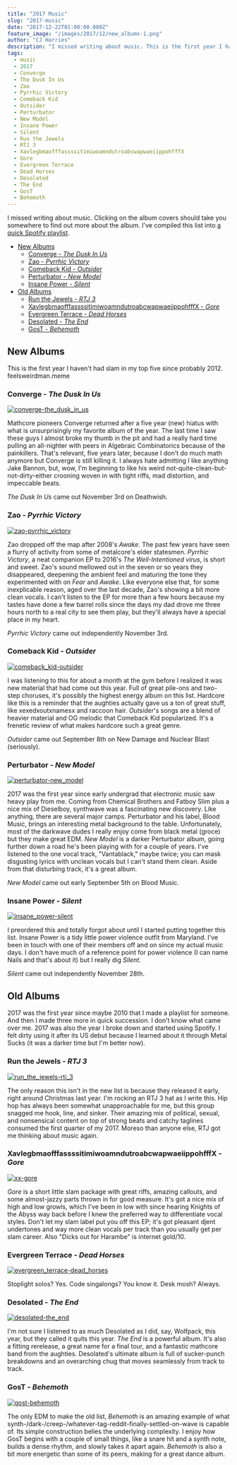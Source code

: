 ```yaml
---
title: "2017 Music"
slug: "2017-music"
date: "2017-12-22T01:00:00.000Z"
feature_image: "/images/2017/12/new_albums-1.png"
author: "CJ Harries"
description: "I missed writing about music. This is the first year I haven't had slam in my top five since probably 2012."
tags:
  - music
  - 2017
  - Converge
  - The Dusk In Us
  - Zao
  - Pyrrhic Victory
  - Comeback Kid
  - Outsider
  - Perturbator
  - New Model
  - Insane Power
  - Silent
  - Run the Jewels
  - RTJ 3
  - XavlegbmaofffassssitimiwoamndutroabcwapwaeiippohfffX
  - Gore
  - Evergreen Terrace
  - Dead Horses
  - Desolated
  - The End
  - GosT
  - Behemoth
---
```


I missed writing about music. Clicking on the album covers should take you somewhere to find out more about the album. I've compiled this list into [a quick Spotify playlist](https://open.spotify.com/user/wizardsoftheweb/playlist/4vlvMMLycUvp0Rx1GeKTVE).

<!-- MarkdownTOC -->

- [New Albums](#new-albums)
  - [Converge - *The Dusk In Us*](#converge---the-dusk-in-us)
  - [Zao - *Pyrrhic Victory*](#zao---pyrrhic-victory)
  - [Comeback Kid - *Outsider*](#comeback-kid---outsider)
  - [Perturbator - *New Model*](#perturbator---new-model)
  - [Insane Power - *Silent*](#insane-power---silent)
- [Old Albums](#old-albums)
  - [Run the Jewels - *RTJ 3*](#run-the-jewels---rtj-3)
  - [XavlegbmaofffassssitimiwoamndutroabcwapwaeiippohfffX - *Gore*](#xavlegbmaofffassssitimiwoamndutroabcwapwaeiippohfffx---gore)
  - [Evergreen Terrace - *Dead Horses*](#evergreen-terrace---dead-horses)
  - [Desolated - *The End*](#desolated---the-end)
  - [GosT - *Behemoth*](#gost---behemoth)

<!-- /MarkdownTOC -->

## New Albums

This is the first year I haven't had slam in my top five since probably 2012. feelsweirdman.meme

### Converge - *The Dusk In Us*

[![converge-the_dusk_in_us](/images/2017/12/converge-the_dusk_in_us-1.jpg)](https://convergecult.bandcamp.com/album/the-dusk-in-us)

Mathcore pioneers Converge returned after a five year (new) hiatus with what is unsurprisingly my favorite album of the year. The last time I saw these guys I almost broke my thumb in the pit and had a really hard time pulling an all-nighter with peers in Algebraic Combinatorics because of the painkillers. That's relevant, five years later, because I don't do much math anymore but Converge is still killing it. I always hate admitting I like anything Jake Bannon, but, wow, I'm beginning to like his weird not-quite-clean-but-not-dirty-either crooning woven in with tight riffs, mad distortion, and impeccable beats.

*The Dusk In Us* came out November 3rd on Deathwish.

### Zao - *Pyrrhic Victory*

[![zao-pyrrhic_victory](/images/2017/12/zao-pyrrhic_victory-1.jpg)](https://officialzao.bandcamp.com/album/pyrrhic-victory)

Zao dropped off the map after 2008's *Awake*. The past few years have seen a flurry of activity from some of metalcore's elder statesmen. *Pyrrhic Victory*, a neat companion EP to 2016's *The Well-Intentioned virus*, is short and sweet. Zao's sound mellowed out in the seven or so years they disappeared, deepening the ambient feel and maturing the tone they experimented with on *Fear* and *Awake*. Like everyone else that, for some inexplicable reason, aged over the last decade, Zao's showing a bit more clean vocals. I can't listen to the EP for more than a few hours because my tastes have done a few barrel rolls since the days my dad drove me three hours north to a real city to see them play, but they'll always have a special place in my heart.

*Pyrrhic Victory* came out independently November 3rd.

### Comeback Kid - *Outsider*

[![comeback_kid-outsider](/images/2017/12/comeback_kid-outsider-1.jpg)](https://comebackkid-hc.bandcamp.com/album/outsider)

I was listening to this for about a month at the gym before I realized it was new material that had come out this year. Full of great pile-ons and two-step choruses, it's possibly the highest energy album on this list. Hardcore like this is a reminder that the aughties actually gave us a ton of great stuff, like xexedxoutxnamesx and raccoon hair. *Outsider*'s songs are a blend of heavier material and OG melodic that Comeback Kid popularized. It's a frenetic review of what makes hardcore such a great genre.

*Outsider* came out September 8th on New Damage and Nuclear Blast (seriously).

### Perturbator - *New Model*

[![perturbator-new_model](/images/2017/12/perturbator-new_model-1.jpg)](https://perturbator.bandcamp.com/album/new-model)

2017 was the first year since early undergrad that electronic music saw heavy play from me. Coming from Chemical Brothers and Fatboy Slim plus a nice mix of Dieselboy, synthwave was a fascinating new discovery. Like anything, there are several major camps. Perturbator and his label, Blood Music, brings an interesting metal background to the table. Unfortunately, most of the darkwave dudes I really enjoy come from black metal (groce) but they make great EDM. *New Model* is a darker Perturbator album, going further down a road he's been playing with for a couple of years. I've listened to the one vocal track, "Vantablack," maybe twice; you can mask disgusting lyrics with unclean vocals but I can't stand them clean. Aside from that disturbing track, it's a great album.

*New Model* came out early September 5th on Blood Music.

### Insane Power - *Silent*

[![insane_power-silent](/images/2017/12/insane_power-silent-1.jpg)](https://insanepower.bandcamp.com/album/silent)

I preordered this and totally forgot about until I started putting together this list. Insane Power is a tidy little power violence outfit from Maryland. I've been in touch with one of their members off and on since my actual music days. I don't have much of a reference point for power violence (I can name Nails and that's about it) but I really dig *Silent*.

*Silent* came out independently November 28th.

## Old Albums

2017 was the first year since maybe 2010 that I made a playlist for someone. And then I made three more in quick succession. I don't know what came over me. 2017 was also the year I broke down and started using Spotify. I felt dirty using it after its US debut because I learned about it through Metal Sucks (it was a darker time but I'm better now).

### Run the Jewels - *RTJ 3*

[![run_the_jewels-rtj_3](/images/2017/12/run_the_jewels-rtj_3-1.jpg)](https://runthejewels.com/rtj3/)

The only reason this isn't in the new list is because they released it early, right around Christmas last year. I'm rocking an RTJ 3 hat as I write this. Hip hop has always been somewhat unapproachable for me, but this group snagged me hook, line, and sinker. Their amazing mix of political, sexual, and nonsensical content on top of strong beats and catchy taglines consumed the first quarter of my 2017. Moreso than anyone else, RTJ got me thinking about music again.

### XavlegbmaofffassssitimiwoamndutroabcwapwaeiippohfffX - *Gore*

[![xx-gore](/images/2017/12/xx-gore-1.jpg)](https://xavlegbmaofffassssitimiwoamndutroabcwapwaeiippohfffx.bandcamp.com/album/gore)

*Gore* is a short little slam package with great riffs, amazing callouts, and some almost-jazzy parts thrown in for good measure. It's got a nice mix of high and low growls, which I've been in low with since hearing Knights of the Abyss way back before I knew the preferred way to differentiate vocal styles. Don't let my slam label put you off this EP; it's got pleasant djent undertones and way more clean vocals per track than you usually get per slam career. Also "Dicks out for Harambe" is internet gold/10.

### Evergreen Terrace - *Dead Horses*

[![evergreen_terrace-dead_horses](/images/2017/12/evergreen_terrace-dead_horses-1.jpg)](https://en.wikipedia.org/wiki/Dead_Horses)

Stoplight solos? Yes. Code singalongs? You know it. Desk mosh? Always.

### Desolated - *The End*

[![desolated-the_end](/images/2017/12/desolated-the_end-1.jpg)](https://bdhw.bandcamp.com/album/the-end)

I'm not sure I listened to as much Desolated as I did, say, Wolfpack, this year, but they called it quits this year. *The End* is a powerful album. It's also a fitting rerelease, a great name for a final tour, and a fantastic mathcore band from the aughties. Desolated's ultimate album is full of sucker-punch breakdowns and an overarching chug that moves seamlessly from track to track.

### GosT - *Behemoth*

[![gost-behemoth](/images/2017/12/gost-behemoth-1.jpg)](https://blood-music.bandcamp.com/album/behemoth)

The only EDM to make the old list, *Behemoth* is an amazing example of what synth-/dark-/creep-/whatever-tag-reddit-finally-settled-on-wave is capable of. Its simple construction belies the underlying complexity. I enjoy how GosT begins with a couple of small things, like a snare hit and a synth note, builds a dense rhythm, and slowly takes it apart again. *Behemoth* is also a bit more energetic than some of its peers, making for a great dance album.
